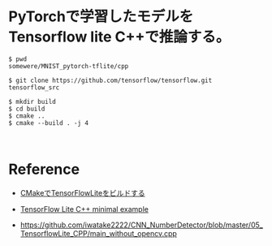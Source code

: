 # PyTorchで学習したモデルをTensorflow lite C++で推論する。

```
$ pwd
somewere/MNIST_pytorch-tflite/cpp

$ git clone https://github.com/tensorflow/tensorflow.git tensorflow_src

$ mkdir build
$ cd build
$ cmake ..
$ cmake --build . -j 4



```


# Reference

- [CMakeでTensorFlowLiteをビルドする](https://www.tensorflow.org/lite/guide/build_cmake)
- [TensorFlow Lite C++ minimal example](https://github.com/tensorflow/tensorflow/tree/master/tensorflow/lite/examples/minimal)


- https://github.com/iwatake2222/CNN_NumberDetector/blob/master/05_TensorflowLite_CPP/main_without_opencv.cpp
